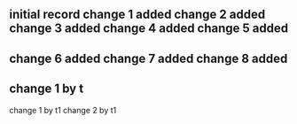 initial record
change 1 added
change 2 added
change 3 added
change 4 added
change 5 added
--------------
change 6 added
change 7 added
change 8 added
--------------
change 1 by t
--------------
change 1 by t1
change 2 by t1
